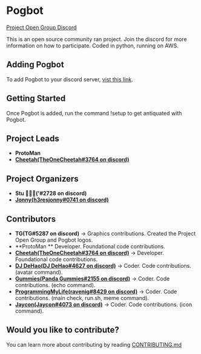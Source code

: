 # Pogbot
<p align="left">  
<a href="https://discord.gg/zRHZymwxfY">Project Open Group Discord</a>
</p>

This is an open source community ran project. Join the discord for more information on how to participate. Coded in python, running on AWS.

## Adding Pogbot

To add Pogbot to your discord server, [vist this link](https://discord.com/oauth2/authorize?client_id=843272975771631616&permissions=4294967287&scope=bot).

## Getting Started

Once Pogbot is added, run the command !setup to get antiquated with Pogbot.

## Project Leads

* **ProtoMan**
* **[Cheetah(TheOneCheetah#3764 on discord)](https://github.com/TheOneCheetah)**

## Project Organizers

* **Stu (ٰٰٰ'#2728 on discord)**
* **[Jonny(h3resjonny#0741 on discord)](https://github.com/JDMDevelopment)**

## Contributors

* **TG(TG#5287 on discord)** -> Graphics contributions. Created the Project Open Group and Pogbot logos.
* **ProtoMan ** Developer. Foundational code contributions. 
* **[Cheetah(TheOneCheetah#3764 on discord)](https://github.com/TheOneCheetah)** -> Developer. Foundational code contributions. 
* **[DJ DeHao(DJ DeHao#4627 on discord)](https://github.com/DJ-DeHao)** -> Coder. Code contributions. (avatar command).
* **[Gummies(Panda Gummies#2155 on discord)](https://github.com/Gummies351)** -> Coder. Code contributions. (echo command).
* **[ProgrammingMyLife(ravenig#8429 on discord)](https://github.com/ProgrammingMyLife)** -> Coder. Code contributions. (main check, run.sh, meme command).
* **[Jaycon(Jaycon#4073 on discord)](https://github.com/jaycon2)** -> Coder. Code contributions. (icon command).

## Would you like to contribute?

You can learn more about contributing by reading [CONTRIBUTING.md](https://github.com/projectopengroup/Pogbot/blob/main/CONTRIBUTING.md)
